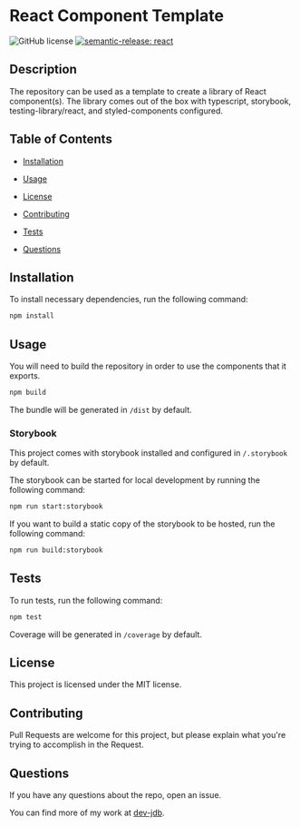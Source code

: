 # React Component Template

![GitHub license](https://img.shields.io/badge/license-MIT-blue.svg)
[![semantic-release: react](https://img.shields.io/badge/semantic--release-react-e10079?logo=semantic-release)](https://github.com/semantic-release/semantic-release)

## Description

The repository can be used as a template to create a library of React component(s). The library comes out of the box with typescript, storybook, testing-library/react, and styled-components configured.

## Table of Contents

* [Installation](#installation)

* [Usage](#usage)

* [License](#license)

* [Contributing](#contributing)

* [Tests](#tests)

* [Questions](#questions)

## Installation

To install necessary dependencies, run the following command:

```sh
npm install
```

## Usage

You will need to build the repository in order to use the components that it exports.

```sh
npm build
```

The bundle will be generated in `/dist` by default.

### Storybook

This project comes with storybook installed and configured in `/.storybook` by default.

The storybook can be started for local development by running the following command:

```sh
npm run start:storybook
```

If you want to build a static copy of the storybook to be hosted, run the following command:

```sh
npm run build:storybook
```

## Tests

To run tests, run the following command:

```sh
npm test
```

Coverage will be generated in `/coverage` by default.

## License

This project is licensed under the MIT license.

## Contributing

Pull Requests are welcome for this project, but please explain what you're trying to accomplish in the Request.

## Questions

If you have any questions about the repo, open an issue.

You can find more of my work at [dev-jdb](https://github.com/dev-jdb/).
